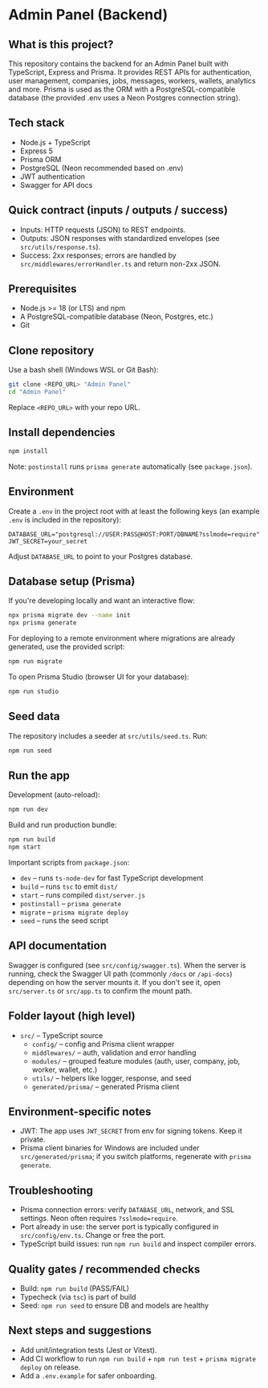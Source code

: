 # Admin Panel (Backend)

## What is this project?

This repository contains the backend for an Admin Panel built with TypeScript, Express and Prisma. It provides REST APIs for authentication, user management, companies, jobs, messages, workers, wallets, analytics and more. Prisma is used as the ORM with a PostgreSQL-compatible database (the provided .env uses a Neon Postgres connection string).

## Tech stack

- Node.js + TypeScript
- Express 5
- Prisma ORM
- PostgreSQL (Neon recommended based on .env)
- JWT authentication
- Swagger for API docs

## Quick contract (inputs / outputs / success)

- Inputs: HTTP requests (JSON) to REST endpoints.
- Outputs: JSON responses with standardized envelopes (see `src/utils/response.ts`).
- Success: 2xx responses; errors are handled by `src/middlewares/errorHandler.ts` and return non-2xx JSON.

## Prerequisites

- Node.js >= 18 (or LTS) and npm
- A PostgreSQL-compatible database (Neon, Postgres, etc.)
- Git

## Clone repository

Use a bash shell (Windows WSL or Git Bash):

```bash
git clone <REPO_URL> "Admin Panel"
cd "Admin Panel"
```

Replace `<REPO_URL>` with your repo URL.

## Install dependencies

```bash
npm install
```

Note: `postinstall` runs `prisma generate` automatically (see `package.json`).

## Environment

Create a `.env` in the project root with at least the following keys (an example `.env` is included in the repository):

```
DATABASE_URL="postgresql://USER:PASS@HOST:PORT/DBNAME?sslmode=require"
JWT_SECRET=your_secret
```

Adjust `DATABASE_URL` to point to your Postgres database.

## Database setup (Prisma)

If you're developing locally and want an interactive flow:

```bash
npx prisma migrate dev --name init
npx prisma generate
```

For deploying to a remote environment where migrations are already generated, use the provided script:

```bash
npm run migrate
```

To open Prisma Studio (browser UI for your database):

```bash
npm run studio
```

## Seed data

The repository includes a seeder at `src/utils/seed.ts`. Run:

```bash
npm run seed
```

## Run the app

Development (auto-reload):

```bash
npm run dev
```

Build and run production bundle:

```bash
npm run build
npm start
```

Important scripts from `package.json`:

- `dev` – runs `ts-node-dev` for fast TypeScript development
- `build` – runs `tsc` to emit `dist/`
- `start` – runs compiled `dist/server.js`
- `postinstall` – `prisma generate`
- `migrate` – `prisma migrate deploy`
- `seed` – runs the seed script

## API documentation

Swagger is configured (see `src/config/swagger.ts`). When the server is running, check the Swagger UI path (commonly `/docs` or `/api-docs`) depending on how the server mounts it. If you don't see it, open `src/server.ts` or `src/app.ts` to confirm the mount path.

## Folder layout (high level)

- `src/` – TypeScript source
  - `config/` – config and Prisma client wrapper
  - `middlewares/` – auth, validation and error handling
  - `modules/` – grouped feature modules (auth, user, company, job, worker, wallet, etc.)
  - `utils/` – helpers like logger, response, and seed
  - `generated/prisma/` – generated Prisma client

## Environment-specific notes

- JWT: The app uses `JWT_SECRET` from env for signing tokens. Keep it private.
- Prisma client binaries for Windows are included under `src/generated/prisma`; if you switch platforms, regenerate with `prisma generate`.

## Troubleshooting

- Prisma connection errors: verify `DATABASE_URL`, network, and SSL settings. Neon often requires `?sslmode=require`.
- Port already in use: the server port is typically configured in `src/config/env.ts`. Change or free the port.
- TypeScript build issues: run `npm run build` and inspect compiler errors.

## Quality gates / recommended checks

- Build: `npm run build` (PASS/FAIL)
- Typecheck (via `tsc`) is part of build
- Seed: `npm run seed` to ensure DB and models are healthy

## Next steps and suggestions

- Add unit/integration tests (Jest or Vitest).
- Add CI workflow to run `npm run build` + `npm run test` + `prisma migrate deploy` on release.
- Add a `.env.example` for safer onboarding.

